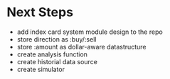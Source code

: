 
Next Steps
==========

* add index card system module design to the repo
* store direction as :buy/:sell
* store :amount as dollar-aware datastructure
* create analysis function
* create historial data source
* create simulator

